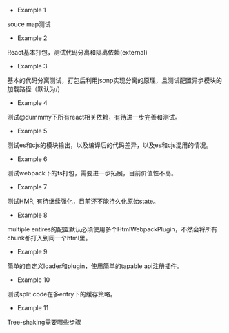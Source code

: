 - Example 1

souce map测试

- Example 2

React基本打包，测试代码分离和隔离依赖(external)

- Example 3

基本的代码分离测试，打包后利用jsonp实现分离的原理，且测试配置异步模块的加载路径（默认为/)


- Example 4

测试@dummmy下所有react相关依赖，有待进一步完善和测试。


- Example 5

测试es和cjs的模块输出，以及编译后的代码差异，以及es和cjs混用的情况。

- Example 6

测试webpack下的ts打包，需要进一步拓展，目前价值性不高。

- Example 7

测试HMR, 有待继续强化，目前还不能持久化原始state。

- Example 8

multiple entires的配置默认必须使用多个HtmlWebpackPlugin，不然会将所有chunk都打入到同一个html里。


- Example 9

简单的自定义loader和plugin，使用简单的tapable api注册插件。

- Example 10

测试split code在多entry下的缓存策略。

- Example 11

Tree-shaking需要哪些步骤